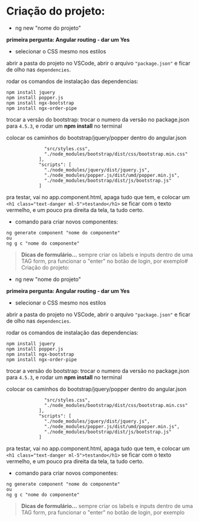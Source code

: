 # Criação do projeto:

* ng new "nome do projeto"

**primeira pergunta: Angular routing - dar um Yes** 

- selecionar o CSS mesmo nos estilos

abrir a pasta do projeto no VSCode, abrir o arquivo `"package.json"` e ficar de olho nas `dependencies`.

rodar os comandos de instalação das dependencias:
```npm install bootstrap
npm install jquery
npm install popper.js
npm install ngx-bootstrap
npm install ngx-order-pipe
```
trocar a versão do bootstrap: trocar o numero da versão no package.json para `4.5.3`, e rodar um **npm install** no terminal

colocar os caminhos do bootstrap/jquery/popper dentro do angular.json
```"styles": [
              "src/styles.css",
              "./node_modules/bootstrap/dist/css/bootstrap.min.css"
            ],
            "scripts": [
              "./node_modules/jquery/dist/jquery.js",
              "./node_modules/popper.js/dist/umd/popper.min.js",
              "./node_modules/bootstrap/dist/js/bootstrap.js"
            ]
``` 
pra testar, vai no app.component.html, apaga tudo que tem, e colocar um 
`<h1 class="text-danger ml-5">testando</h1>`
se ficar com o texto vermelho, e um pouco pra direita da tela, ta tudo certo.

* comando para criar novos componentes:
```
ng generate component "nome do componente"
ou
ng g c "nome do componente"
 ```

>**Dicas de formulário...**
sempre criar os labels e inputs dentro de uma TAG form, pra funcionar o "enter" no botão de login, por exemplo# Criação do projeto:

* ng new "nome do projeto"

**primeira pergunta: Angular routing - dar um Yes** 

- selecionar o CSS mesmo nos estilos

abrir a pasta do projeto no VSCode, abrir o arquivo `"package.json"` e ficar de olho nas `dependencies`.

rodar os comandos de instalação das dependencias:
```npm install bootstrap
npm install jquery
npm install popper.js
npm install ngx-bootstrap
npm install ngx-order-pipe
```
trocar a versão do bootstrap: trocar o numero da versão no package.json para `4.5.3`, e rodar um **npm install** no terminal

colocar os caminhos do bootstrap/jquery/popper dentro do angular.json
```"styles": [
              "src/styles.css",
              "./node_modules/bootstrap/dist/css/bootstrap.min.css"
            ],
            "scripts": [
              "./node_modules/jquery/dist/jquery.js",
              "./node_modules/popper.js/dist/umd/popper.min.js",
              "./node_modules/bootstrap/dist/js/bootstrap.js"
            ]
``` 
pra testar, vai no app.component.html, apaga tudo que tem, e colocar um 
`<h1 class="text-danger ml-5">testando</h1>`
se ficar com o texto vermelho, e um pouco pra direita da tela, ta tudo certo.

* comando para criar novos componentes:
```
ng generate component "nome do componente"
ou
ng g c "nome do componente"
 ```

>**Dicas de formulário...**
sempre criar os labels e inputs dentro de uma TAG form, pra funcionar o "enter" no botão de login, por exemplo
